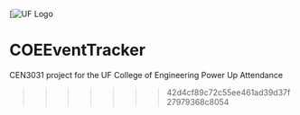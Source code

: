 
[![UF Logo](http://upload.wikimedia.org/wikipedia/en/thumb/1/12/Florida_Gators_logo.svg/1280px-Florida_Gators_logo.svg.png)

# COEEventTracker
CEN3031 project for the UF College of Engineering Power Up Attendance
>>>>>>> 42d4cf89c72c55ee461ad39d37f27979368c8054
